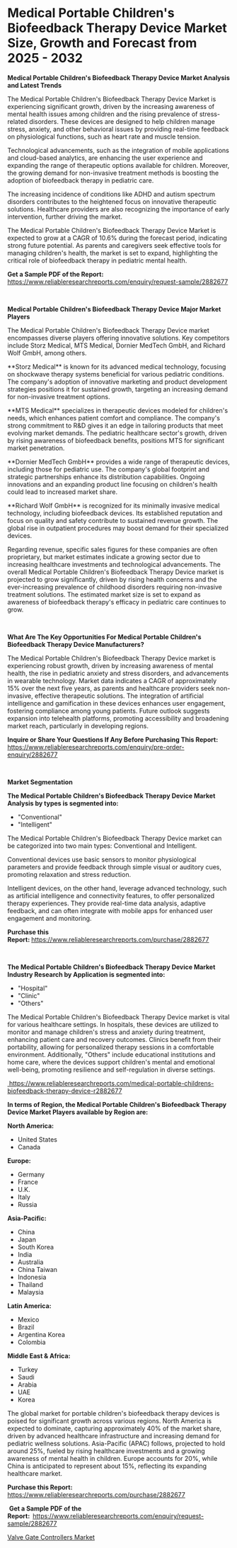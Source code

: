 <p><h1>Medical Portable Children's Biofeedback Therapy Device Market Size, Growth and Forecast from 2025 - 2032</h1></p><p><strong>Medical Portable Children's Biofeedback Therapy Device Market Analysis and Latest Trends</strong></p>
<p><p>The Medical Portable Children's Biofeedback Therapy Device Market is experiencing significant growth, driven by the increasing awareness of mental health issues among children and the rising prevalence of stress-related disorders. These devices are designed to help children manage stress, anxiety, and other behavioral issues by providing real-time feedback on physiological functions, such as heart rate and muscle tension. </p><p>Technological advancements, such as the integration of mobile applications and cloud-based analytics, are enhancing the user experience and expanding the range of therapeutic options available for children. Moreover, the growing demand for non-invasive treatment methods is boosting the adoption of biofeedback therapy in pediatric care. </p><p>The increasing incidence of conditions like ADHD and autism spectrum disorders contributes to the heightened focus on innovative therapeutic solutions. Healthcare providers are also recognizing the importance of early intervention, further driving the market. </p><p>The Medical Portable Children's Biofeedback Therapy Device Market is expected to grow at a CAGR of 10.6% during the forecast period, indicating strong future potential. As parents and caregivers seek effective tools for managing children's health, the market is set to expand, highlighting the critical role of biofeedback therapy in pediatric mental health.</p></p>
<p><strong>Get a Sample PDF of the Report:&nbsp;</strong> <a href="https://www.reliableresearchreports.com/enquiry/request-sample/2882677?utm_campaign=3269&utm_medium=2&utm_source=Github&utm_content=ia&utm_term=13032025&utm_id=medical-portable-childrens-biofeedback-therapy-device">https://www.reliableresearchreports.com/enquiry/request-sample/2882677</a></p>
<p>&nbsp;</p>
<p><strong>Medical Portable Children's Biofeedback Therapy Device Major Market Players</strong></p>
<p><p>The Medical Portable Children's Biofeedback Therapy Device market encompasses diverse players offering innovative solutions. Key competitors include Storz Medical, MTS Medical, Dornier MedTech GmbH, and Richard Wolf GmbH, among others.</p><p>**Storz Medical** is known for its advanced medical technology, focusing on shockwave therapy systems beneficial for various pediatric conditions. The company's adoption of innovative marketing and product development strategies positions it for sustained growth, targeting an increasing demand for non-invasive treatment options.</p><p>**MTS Medical** specializes in therapeutic devices modeled for children's needs, which enhances patient comfort and compliance. The company's strong commitment to R&D gives it an edge in tailoring products that meet evolving market demands. The pediatric healthcare sector's growth, driven by rising awareness of biofeedback benefits, positions MTS for significant market penetration.</p><p>**Dornier MedTech GmbH** provides a wide range of therapeutic devices, including those for pediatric use. The company's global footprint and strategic partnerships enhance its distribution capabilities. Ongoing innovations and an expanding product line focusing on children's health could lead to increased market share.</p><p>**Richard Wolf GmbH** is recognized for its minimally invasive medical technology, including biofeedback devices. Its established reputation and focus on quality and safety contribute to sustained revenue growth. The global rise in outpatient procedures may boost demand for their specialized devices.</p><p>Regarding revenue, specific sales figures for these companies are often proprietary, but market estimates indicate a growing sector due to increasing healthcare investments and technological advancements. The overall Medical Portable Children's Biofeedback Therapy Device market is projected to grow significantly, driven by rising health concerns and the ever-increasing prevalence of childhood disorders requiring non-invasive treatment solutions. The estimated market size is set to expand as awareness of biofeedback therapy's efficacy in pediatric care continues to grow.</p></p>
<p>&nbsp;</p>
<p><strong>What Are The Key Opportunities For Medical Portable Children's Biofeedback Therapy Device Manufacturers?</strong></p>
<p><p>The Medical Portable Children's Biofeedback Therapy Device market is experiencing robust growth, driven by increasing awareness of mental health, the rise in pediatric anxiety and stress disorders, and advancements in wearable technology. Market data indicates a CAGR of approximately 15% over the next five years, as parents and healthcare providers seek non-invasive, effective therapeutic solutions. The integration of artificial intelligence and gamification in these devices enhances user engagement, fostering compliance among young patients. Future outlook suggests expansion into telehealth platforms, promoting accessibility and broadening market reach, particularly in developing regions.</p></p>
<p><strong>Inquire or Share Your Questions If Any Before Purchasing This Report:</strong> <a href="https://www.reliableresearchreports.com/enquiry/pre-order-enquiry/2882677?utm_campaign=3269&utm_medium=2&utm_source=Github&utm_content=ia&utm_term=13032025&utm_id=medical-portable-childrens-biofeedback-therapy-device">https://www.reliableresearchreports.com/enquiry/pre-order-enquiry/2882677</a></p>
<p>&nbsp;</p>
<p><strong>Market Segmentation</strong></p>
<p><strong>The Medical Portable Children's Biofeedback Therapy Device Market Analysis by types is segmented into:</strong></p>
<p><ul><li>"Conventional"</li><li>"Intelligent"</li></ul></p>
<p><p>The Medical Portable Children's Biofeedback Therapy Device market can be categorized into two main types: Conventional and Intelligent. </p><p>Conventional devices use basic sensors to monitor physiological parameters and provide feedback through simple visual or auditory cues, promoting relaxation and stress reduction. </p><p>Intelligent devices, on the other hand, leverage advanced technology, such as artificial intelligence and connectivity features, to offer personalized therapy experiences. They provide real-time data analysis, adaptive feedback, and can often integrate with mobile apps for enhanced user engagement and monitoring.</p></p>
<p><strong>Purchase this Report:&nbsp;</strong><a href="https://www.reliableresearchreports.com/purchase/2882677?utm_campaign=3269&utm_medium=2&utm_source=Github&utm_content=ia&utm_term=13032025&utm_id=medical-portable-childrens-biofeedback-therapy-device">https://www.reliableresearchreports.com/purchase/2882677</a></p>
<p>&nbsp;</p>
<p><strong>The Medical Portable Children's Biofeedback Therapy Device Market Industry Research by Application is segmented into:</strong></p>
<p><ul><li>"Hospital"</li><li>"Clinic"</li><li>"Others"</li></ul></p>
<p><p>The Medical Portable Children's Biofeedback Therapy Device market is vital for various healthcare settings. In hospitals, these devices are utilized to monitor and manage children's stress and anxiety during treatment, enhancing patient care and recovery outcomes. Clinics benefit from their portability, allowing for personalized therapy sessions in a comfortable environment. Additionally, "Others" include educational institutions and home care, where the devices support children's mental and emotional well-being, promoting resilience and self-regulation in diverse settings.</p></p>
<p><a href="https://www.reliableresearchreports.com/medical-portable-childrens-biofeedback-therapy-device-r2882677?utm_campaign=3269&utm_medium=2&utm_source=Github&utm_content=ia&utm_term=13032025&utm_id=medical-portable-childrens-biofeedback-therapy-device">&nbsp;https://www.reliableresearchreports.com/medical-portable-childrens-biofeedback-therapy-device-r2882677</a></p>
<p><strong>In terms of Region, the Medical Portable Children's Biofeedback Therapy Device Market Players available by Region are:</strong></p>
<p>
    <p> <strong> North America: </strong>
        <ul>
            <li>United States</li>
            <li>Canada</li>
        </ul>
        </p> 
    <p> <strong> Europe: </strong>
        <ul>
            <li>Germany</li>
            <li>France</li>
            <li>U.K.</li>
            <li>Italy</li>
            <li>Russia</li>
        </ul>
        </p> 
    <p> <strong> Asia-Pacific: </strong>
        <ul>
            <li>China</li>
            <li>Japan</li>
            <li>South Korea</li>
            <li>India</li>
            <li>Australia</li>
            <li>China Taiwan</li>
            <li>Indonesia</li>
            <li>Thailand</li>
            <li>Malaysia</li>
        </ul>
        </p> 
    <p> <strong> Latin America: </strong>
        <ul>
            <li>Mexico</li>
            <li>Brazil</li>
            <li>Argentina Korea</li>
            <li>Colombia</li>
        </ul>
        </p> 
    <p> <strong> Middle East & Africa: </strong>
        <ul>
            <li>Turkey</li>
            <li>Saudi</li>
            <li>Arabia</li>
            <li>UAE</li>
            <li>Korea</li>
        </ul>
    </p>
    </p>
<p><p>The global market for portable children's biofeedback therapy devices is poised for significant growth across various regions. North America is expected to dominate, capturing approximately 40% of the market share, driven by advanced healthcare infrastructure and increasing demand for pediatric wellness solutions. Asia-Pacific (APAC) follows, projected to hold around 25%, fueled by rising healthcare investments and a growing awareness of mental health in children. Europe accounts for 20%, while China is anticipated to represent about 15%, reflecting its expanding healthcare market.</p></p>
<p><strong>Purchase this Report: </strong><a href="https://www.reliableresearchreports.com/purchase/2882677?utm_campaign=3269&utm_medium=2&utm_source=Github&utm_content=ia&utm_term=13032025&utm_id=medical-portable-childrens-biofeedback-therapy-device">https://www.reliableresearchreports.com/purchase/2882677</a></p>
<p>&nbsp;<strong>Get a Sample PDF of the Report:&nbsp;&nbsp;</strong><a href="https://www.reliableresearchreports.com/enquiry/request-sample/2882677?utm_campaign=3269&utm_medium=2&utm_source=Github&utm_content=ia&utm_term=13032025&utm_id=medical-portable-childrens-biofeedback-therapy-device">https://www.reliableresearchreports.com/enquiry/request-sample/2882677</a></p>
<p><strong></strong></p>
<p><p><a href="https://github.com/lefiobakali/Market-Research-Report-List-1/blob/main/valve-gate-controllers-market.md?utm_campaign=3269&utm_medium=2&utm_source=Github&utm_content=ia&utm_term=13032025&utm_id=medical-portable-childrens-biofeedback-therapy-device">Valve Gate Controllers Market</a></p></p>